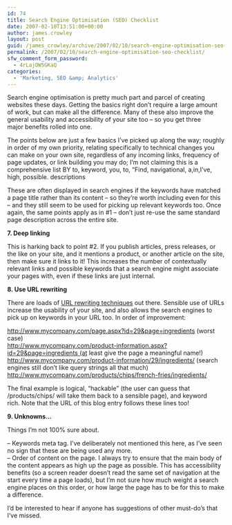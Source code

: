 ```yaml
---
id: 74
title: Search Engine Optimisation (SEO) Checklist
date: 2007-02-10T13:51:00+00:00
author: james.crowley
layout: post
guid: /james_crowley/archive/2007/02/10/search-engine-optimisation-seo-checklist.aspx
permalink: /2007/02/10/search-engine-optimisation-seo-checklist/
sfw_comment_form_password:
  - 4rLajOW5GKaQ
categories:
  - 'Marketing, SEO &amp; Analytics'
---
```

Search engine optimisation is pretty much part and parcel of creating websites these days. Getting the basics right don&#8217;t require a large amount of work, but can make all the difference. Many of these also improve the general usability and accessibility of your site too &#8211; so you get three major benefits rolled into one.

The points below are just a few basics I&#8217;ve picked up along the way; roughly in order of my own priority, relating specifically to technical changes you can make on your own site, regardless of any incoming links, frequency of page updates, or link building you may do; I&#8217;m not claiming this is a comprehensive list BY to, keyword, you, to, &#8220;Find, navigational, a,in,I&#8217;ve, high, possible. descriptions

These are often displayed in search engines if the keywords have matched a page title rather than its content &#8211; so they&#8217;re worth including even for this &#8211; and they still seem to be used for picking up relevant keywords too. Once again, the same points apply as in #1 &#8211; don&#8217;t just re-use the same standard page description across the entire site.

**7. Deep linking**

This is harking back to point #2. If you publish articles, press releases, or the like on your site, and it mentions a product, or another article on the site, then make sure it links to it! This increases the number of contextually relevant links and possible keywords that a search engine might associate your pages with, even if these links are just internal.

**8. Use URL rewriting**

There are loads of [URL rewriting techniques](http://www.google.com/search?q=url+rewriting+asp.net) out there. Sensible use of URLs increase the usability of your site, and also allows the search engines to pick up on keywords in your URL too. In order of improvement:

http://www.mycompany.com/page.aspx?id=29&page=ingredients (worst case)  
http://www.mycompany.com/product-information.aspx?id=29&page=ingredients (at least give the page a meaningful name!)  
http://www.mycompany.com/product-information/29/ingredients/ (search engines still don&#8217;t like query strings all that much)  
http://www.mycompany.com/products/chips/french-fries/ingredients/

The final example is logical, &#8220;hackable&#8221; (the user can guess that /products/chips/ will take them back to a sensible page), and keyword rich. Note that the URL of this blog entry follows these lines too!

**9. Unknowns&#8230;**

Things I&#8217;m not 100% sure about.

&#8211; Keywords meta tag. I&#8217;ve deliberately not mentioned this here, as I&#8217;ve seen no sign that these are being used any more.  
&#8211; Order of content on the page. I always try to ensure that the main body of the content appears as high up the page as possible. This has accessibility benefits (so a screen reader doesn&#8217;t read the same set of navigation at the start every time a page loads), but I&#8217;m not sure how much weight a search engine places on this order, or how large the page has to be for this to make a difference.

I&#8217;d be interested to hear if anyone has suggestions of other must-do&#8217;s that I&#8217;ve missed.